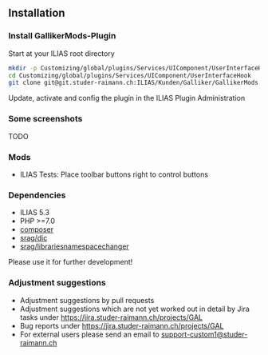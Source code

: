 ## Installation

### Install GallikerMods-Plugin
Start at your ILIAS root directory
```bash
mkdir -p Customizing/global/plugins/Services/UIComponent/UserInterfaceHook
cd Customizing/global/plugins/Services/UIComponent/UserInterfaceHook
git clone git@git.studer-raimann.ch:ILIAS/Kunden/Galliker/GallikerMods.git GallikerMods
```
Update, activate and config the plugin in the ILIAS Plugin Administration

### Some screenshots
TODO

### Mods
- ILIAS Tests: Place toolbar buttons right to control buttons

### Dependencies
* ILIAS 5.3
* PHP >=7.0
* [composer](https://getcomposer.org)
* [srag/dic](https://packagist.org/packages/srag/dic)
* [srag/librariesnamespacechanger](https://packagist.org/packages/srag/librariesnamespacechanger)

Please use it for further development!

### Adjustment suggestions
* Adjustment suggestions by pull requests
* Adjustment suggestions which are not yet worked out in detail by Jira tasks under https://jira.studer-raimann.ch/projects/GAL
* Bug reports under https://jira.studer-raimann.ch/projects/GAL
* For external users please send an email to support-custom1@studer-raimann.ch
